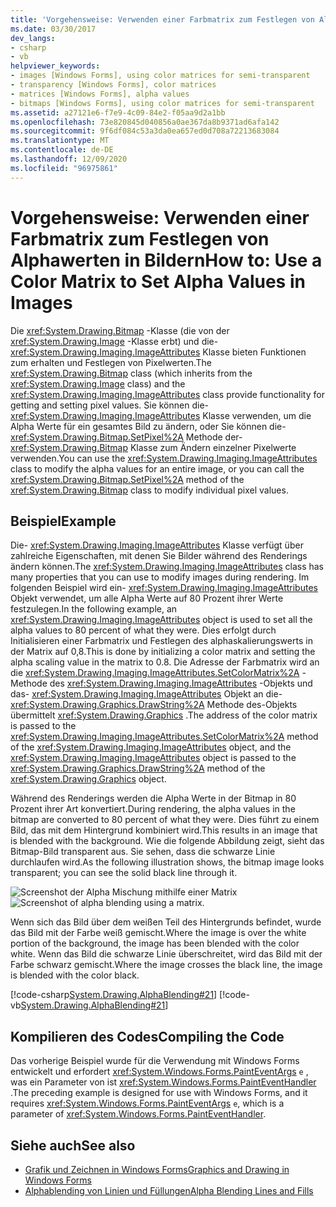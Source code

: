 ```yaml
---
title: 'Vorgehensweise: Verwenden einer Farbmatrix zum Festlegen von Alphawerten in Bildern'
ms.date: 03/30/2017
dev_langs:
- csharp
- vb
helpviewer_keywords:
- images [Windows Forms], using color matrices for semi-transparent
- transparency [Windows Forms], color matrices
- matrices [Windows Forms], alpha values
- bitmaps [Windows Forms], using color matrices for semi-transparent
ms.assetid: a27121e6-f7e9-4c09-84e2-f05aa9d2a1bb
ms.openlocfilehash: 73e820845d040856a0ae367da8b9371ad6afa142
ms.sourcegitcommit: 9f6df084c53a3da0ea657ed0d708a72213683084
ms.translationtype: MT
ms.contentlocale: de-DE
ms.lasthandoff: 12/09/2020
ms.locfileid: "96975861"
---
```

# <a name="how-to-use-a-color-matrix-to-set-alpha-values-in-images"></a><span data-ttu-id="5edaa-102">Vorgehensweise: Verwenden einer Farbmatrix zum Festlegen von Alphawerten in Bildern</span><span class="sxs-lookup"><span data-stu-id="5edaa-102">How to: Use a Color Matrix to Set Alpha Values in Images</span></span>
<span data-ttu-id="5edaa-103">Die <xref:System.Drawing.Bitmap> -Klasse (die von der <xref:System.Drawing.Image> -Klasse erbt) und die- <xref:System.Drawing.Imaging.ImageAttributes> Klasse bieten Funktionen zum erhalten und Festlegen von Pixelwerten.</span><span class="sxs-lookup"><span data-stu-id="5edaa-103">The <xref:System.Drawing.Bitmap> class (which inherits from the <xref:System.Drawing.Image> class) and the <xref:System.Drawing.Imaging.ImageAttributes> class provide functionality for getting and setting pixel values.</span></span> <span data-ttu-id="5edaa-104">Sie können die- <xref:System.Drawing.Imaging.ImageAttributes> Klasse verwenden, um die Alpha Werte für ein gesamtes Bild zu ändern, oder Sie können die- <xref:System.Drawing.Bitmap.SetPixel%2A> Methode der- <xref:System.Drawing.Bitmap> Klasse zum Ändern einzelner Pixelwerte verwenden.</span><span class="sxs-lookup"><span data-stu-id="5edaa-104">You can use the <xref:System.Drawing.Imaging.ImageAttributes> class to modify the alpha values for an entire image, or you can call the <xref:System.Drawing.Bitmap.SetPixel%2A> method of the <xref:System.Drawing.Bitmap> class to modify individual pixel values.</span></span>  
  
## <a name="example"></a><span data-ttu-id="5edaa-105">Beispiel</span><span class="sxs-lookup"><span data-stu-id="5edaa-105">Example</span></span>  
 <span data-ttu-id="5edaa-106">Die- <xref:System.Drawing.Imaging.ImageAttributes> Klasse verfügt über zahlreiche Eigenschaften, mit denen Sie Bilder während des Renderings ändern können.</span><span class="sxs-lookup"><span data-stu-id="5edaa-106">The <xref:System.Drawing.Imaging.ImageAttributes> class has many properties that you can use to modify images during rendering.</span></span> <span data-ttu-id="5edaa-107">Im folgenden Beispiel wird ein- <xref:System.Drawing.Imaging.ImageAttributes> Objekt verwendet, um alle Alpha Werte auf 80 Prozent ihrer Werte festzulegen.</span><span class="sxs-lookup"><span data-stu-id="5edaa-107">In the following example, an <xref:System.Drawing.Imaging.ImageAttributes> object is used to set all the alpha values to 80 percent of what they were.</span></span> <span data-ttu-id="5edaa-108">Dies erfolgt durch Initialisieren einer Farbmatrix und Festlegen des alphaskalierungswerts in der Matrix auf 0,8.</span><span class="sxs-lookup"><span data-stu-id="5edaa-108">This is done by initializing a color matrix and setting the alpha scaling value in the matrix to 0.8.</span></span> <span data-ttu-id="5edaa-109">Die Adresse der Farbmatrix wird an die <xref:System.Drawing.Imaging.ImageAttributes.SetColorMatrix%2A> -Methode des <xref:System.Drawing.Imaging.ImageAttributes> -Objekts und das- <xref:System.Drawing.Imaging.ImageAttributes> Objekt an die- <xref:System.Drawing.Graphics.DrawString%2A> Methode des-Objekts übermittelt <xref:System.Drawing.Graphics> .</span><span class="sxs-lookup"><span data-stu-id="5edaa-109">The address of the color matrix is passed to the <xref:System.Drawing.Imaging.ImageAttributes.SetColorMatrix%2A> method of the <xref:System.Drawing.Imaging.ImageAttributes> object, and the <xref:System.Drawing.Imaging.ImageAttributes> object is passed to the <xref:System.Drawing.Graphics.DrawString%2A> method of the <xref:System.Drawing.Graphics> object.</span></span>  
  
 <span data-ttu-id="5edaa-110">Während des Renderings werden die Alpha Werte in der Bitmap in 80 Prozent ihrer Art konvertiert.</span><span class="sxs-lookup"><span data-stu-id="5edaa-110">During rendering, the alpha values in the bitmap are converted to 80 percent of what they were.</span></span> <span data-ttu-id="5edaa-111">Dies führt zu einem Bild, das mit dem Hintergrund kombiniert wird.</span><span class="sxs-lookup"><span data-stu-id="5edaa-111">This results in an image that is blended with the background.</span></span> <span data-ttu-id="5edaa-112">Wie die folgende Abbildung zeigt, sieht das Bitmap-Bild transparent aus. Sie sehen, dass die schwarze Linie durchlaufen wird.</span><span class="sxs-lookup"><span data-stu-id="5edaa-112">As the following illustration shows, the bitmap image looks transparent; you can see the solid black line through it.</span></span>  
  
 <span data-ttu-id="5edaa-113">![Screenshot der Alpha Mischung mithilfe einer Matrix](./media/how-to-use-a-color-matrix-to-set-alpha-values-in-images/alpha-blending-matrix.png "Bild2")</span><span class="sxs-lookup"><span data-stu-id="5edaa-113">![Screenshot of alpha blending using a matrix.](./media/how-to-use-a-color-matrix-to-set-alpha-values-in-images/alpha-blending-matrix.png "image2")</span></span>  
  
 <span data-ttu-id="5edaa-114">Wenn sich das Bild über dem weißen Teil des Hintergrunds befindet, wurde das Bild mit der Farbe weiß gemischt.</span><span class="sxs-lookup"><span data-stu-id="5edaa-114">Where the image is over the white portion of the background, the image has been blended with the color white.</span></span> <span data-ttu-id="5edaa-115">Wenn das Bild die schwarze Linie überschreitet, wird das Bild mit der Farbe schwarz gemischt.</span><span class="sxs-lookup"><span data-stu-id="5edaa-115">Where the image crosses the black line, the image is blended with the color black.</span></span>  
  
 [!code-csharp[System.Drawing.AlphaBlending#21](~/samples/snippets/csharp/VS_Snippets_Winforms/System.Drawing.AlphaBlending/CS/Class1.cs#21)]
 [!code-vb[System.Drawing.AlphaBlending#21](~/samples/snippets/visualbasic/VS_Snippets_Winforms/System.Drawing.AlphaBlending/VB/Class1.vb#21)]  
  
## <a name="compiling-the-code"></a><span data-ttu-id="5edaa-116">Kompilieren des Codes</span><span class="sxs-lookup"><span data-stu-id="5edaa-116">Compiling the Code</span></span>  
 <span data-ttu-id="5edaa-117">Das vorherige Beispiel wurde für die Verwendung mit Windows Forms entwickelt und erfordert <xref:System.Windows.Forms.PaintEventArgs> `e` , was ein Parameter von ist <xref:System.Windows.Forms.PaintEventHandler> .</span><span class="sxs-lookup"><span data-stu-id="5edaa-117">The preceding example is designed for use with Windows Forms, and it requires <xref:System.Windows.Forms.PaintEventArgs> `e`, which is a parameter of <xref:System.Windows.Forms.PaintEventHandler>.</span></span>  
  
## <a name="see-also"></a><span data-ttu-id="5edaa-118">Siehe auch</span><span class="sxs-lookup"><span data-stu-id="5edaa-118">See also</span></span>

- [<span data-ttu-id="5edaa-119">Grafik und Zeichnen in Windows Forms</span><span class="sxs-lookup"><span data-stu-id="5edaa-119">Graphics and Drawing in Windows Forms</span></span>](graphics-and-drawing-in-windows-forms.md)
- [<span data-ttu-id="5edaa-120">Alphablending von Linien und Füllungen</span><span class="sxs-lookup"><span data-stu-id="5edaa-120">Alpha Blending Lines and Fills</span></span>](alpha-blending-lines-and-fills.md)
